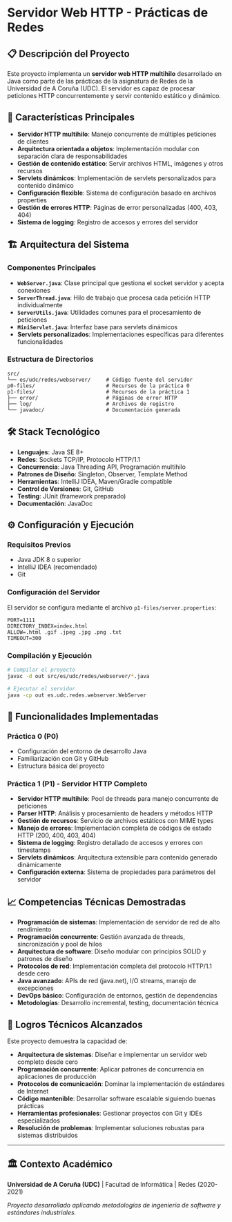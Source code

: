 # Servidor Web HTTP - Prácticas de Redes

## 📋 Descripción del Proyecto

Este proyecto implementa un **servidor web HTTP multihilo** desarrollado en Java como parte de las prácticas de la asignatura de Redes de la Universidad de A Coruña (UDC). El servidor es capaz de procesar peticiones HTTP concurrentemente y servir contenido estático y dinámico.

## 🚀 Características Principales

- **Servidor HTTP multihilo**: Manejo concurrente de múltiples peticiones de clientes
- **Arquitectura orientada a objetos**: Implementación modular con separación clara de responsabilidades
- **Gestión de contenido estático**: Servir archivos HTML, imágenes y otros recursos
- **Servlets dinámicos**: Implementación de servlets personalizados para contenido dinámico
- **Configuración flexible**: Sistema de configuración basado en archivos properties
- **Gestión de errores HTTP**: Páginas de error personalizadas (400, 403, 404)
- **Sistema de logging**: Registro de accesos y errores del servidor

## 🏗️ Arquitectura del Sistema

### Componentes Principales

- **`WebServer.java`**: Clase principal que gestiona el socket servidor y acepta conexiones
- **`ServerThread.java`**: Hilo de trabajo que procesa cada petición HTTP individualmente
- **`ServerUtils.java`**: Utilidades comunes para el procesamiento de peticiones
- **`MiniServlet.java`**: Interfaz base para servlets dinámicos
- **Servlets personalizados**: Implementaciones específicas para diferentes funcionalidades

### Estructura de Directorios

```
src/
└── es/udc/redes/webserver/     # Código fuente del servidor
p0-files/                       # Recursos de la práctica 0
p1-files/                       # Recursos de la práctica 1
├── error/                      # Páginas de error HTTP
├── log/                        # Archivos de registro
└── javadoc/                    # Documentación generada
```

## 🛠️ Stack Tecnológico

- **Lenguajes**: Java SE 8+
- **Redes**: Sockets TCP/IP, Protocolo HTTP/1.1
- **Concurrencia**: Java Threading API, Programación multihilo
- **Patrones de Diseño**: Singleton, Observer, Template Method
- **Herramientas**: IntelliJ IDEA, Maven/Gradle compatible
- **Control de Versiones**: Git, GitHub
- **Testing**: JUnit (framework preparado)
- **Documentación**: JavaDoc

## ⚙️ Configuración y Ejecución

### Requisitos Previos

- Java JDK 8 o superior
- IntelliJ IDEA (recomendado)
- Git

### Configuración del Servidor

El servidor se configura mediante el archivo `p1-files/server.properties`:

```properties
PORT=1111
DIRECTORY_INDEX=index.html
ALLOW=.html .gif .jpeg .jpg .png .txt
TIMEOUT=300
```

### Compilación y Ejecución

```bash
# Compilar el proyecto
javac -d out src/es/udc/redes/webserver/*.java

# Ejecutar el servidor
java -cp out es.udc.redes.webserver.WebServer
```

## 🔧 Funcionalidades Implementadas

### Práctica 0 (P0)
- Configuración del entorno de desarrollo Java
- Familiarización con Git y GitHub
- Estructura básica del proyecto

### Práctica 1 (P1) - Servidor HTTP Completo
- **Servidor HTTP multihilo**: Pool de threads para manejo concurrente de peticiones
- **Parser HTTP**: Análisis y procesamiento de headers y métodos HTTP
- **Gestión de recursos**: Servicio de archivos estáticos con MIME types
- **Manejo de errores**: Implementación completa de códigos de estado HTTP (200, 400, 403, 404)
- **Sistema de logging**: Registro detallado de accesos y errores con timestamps
- **Servlets dinámicos**: Arquitectura extensible para contenido generado dinámicamente
- **Configuración externa**: Sistema de propiedades para parámetros del servidor

## 📈 Competencias Técnicas Demostradas

- **Programación de sistemas**: Implementación de servidor de red de alto rendimiento
- **Programación concurrente**: Gestión avanzada de threads, sincronización y pool de hilos
- **Arquitectura de software**: Diseño modular con principios SOLID y patrones de diseño
- **Protocolos de red**: Implementación completa del protocolo HTTP/1.1 desde cero
- **Java avanzado**: APIs de red (java.net), I/O streams, manejo de excepciones
- **DevOps básico**: Configuración de entornos, gestión de dependencias
- **Metodologías**: Desarrollo incremental, testing, documentación técnica

## 🎯 Logros Técnicos Alcanzados

Este proyecto demuestra la capacidad de:
- **Arquitectura de sistemas**: Diseñar e implementar un servidor web completo desde cero
- **Programación concurrente**: Aplicar patrones de concurrencia en aplicaciones de producción
- **Protocolos de comunicación**: Dominar la implementación de estándares de Internet
- **Código mantenible**: Desarrollar software escalable siguiendo buenas prácticas
- **Herramientas profesionales**: Gestionar proyectos con Git y IDEs especializados
- **Resolución de problemas**: Implementar soluciones robustas para sistemas distribuidos

---

## 🏛️ Contexto Académico

**Universidad de A Coruña (UDC)** | Facultad de Informática | Redes (2020-2021)

*Proyecto desarrollado aplicando metodologías de ingeniería de software y estándares industriales.*
